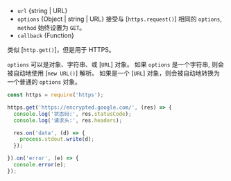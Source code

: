 <!-- YAML
added: v0.3.6
changes:
  - version: v10.9.0
    pr-url: https://github.com/nodejs/node/pull/21616
    description: 现在可以将 `url` 参数与一个单独的 `options` 对象一起传入。
  - version: v7.5.0
    pr-url: https://github.com/nodejs/node/pull/10638
    description: 参数 `options` 可以是 WHATWG `URL` 对象。
-->
* `url` {string | URL}
* `options` {Object | string | URL} 接受与 [`https.request()`] 相同的 `options`, `method` 始终设置为 `GET`。
* `callback` {Function}

类似 [`http.get()`]，但是用于 HTTPS。

`options` 可以是对象、字符串、或 [`URL`] 对象。
如果 `options` 是一个字符串, 则会被自动地使用 [`new URL()`] 解析。
如果是一个 [`URL`] 对象，则会被自动地转换为一个普通的 `options` 对象。

```js
const https = require('https');

https.get('https://encrypted.google.com/', (res) => {
  console.log('状态码:', res.statusCode);
  console.log('请求头:', res.headers);

  res.on('data', (d) => {
    process.stdout.write(d);
  });

}).on('error', (e) => {
  console.error(e);
});
```

